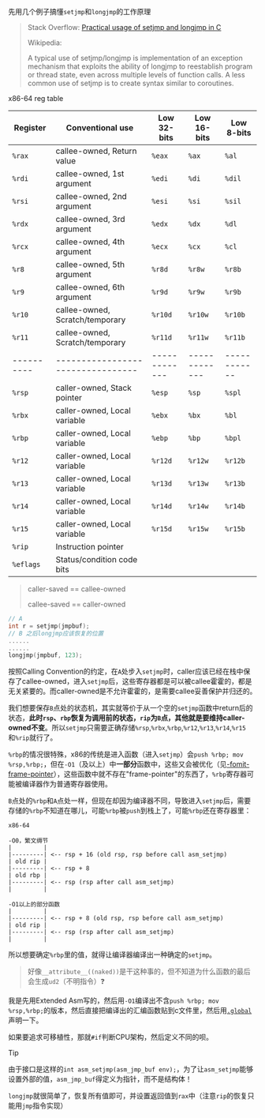 先用几个例子搞懂`setjmp`和`longjmp`的工作原理

> Stack Overflow: [Practical usage of setjmp and longjmp in C](https://stackoverflow.com/questions/14685406/practical-usage-of-setjmp-and-longjmp-in-c)
>
> Wikipedia:
>
> A typical use of setjmp/longjmp is implementation of an exception mechanism that exploits the ability of longjmp to reestablish program or thread state, even across multiple levels of function calls. A less common use of setjmp is to create syntax similar to coroutines.

x86-64 reg table

| Register | Conventional use                | Low 32-bits | Low 16-bits | Low 8-bits |
|----------|---------------------------------|-------------|-------------|------------|
| `%rax`     | callee-owned, Return value      | `%eax`        | `%ax`         | `%al`        |
| `%rdi`     | callee-owned, 1st argument      | `%edi`        | `%di`         | `%dil`       |
| `%rsi`     | callee-owned, 2nd argument      | `%esi`        | `%si`         | `%sil`       |
| `%rdx`     | callee-owned, 3rd argument      | `%edx`        | `%dx`         | `%dl`        |
| `%rcx`     | callee-owned, 4th argument      | `%ecx`        | `%cx`         | `%cl`        |
| `%r8`      | callee-owned, 5th argument      | `%r8d`        | `%r8w`        | `%r8b`       |
| `%r9`      | callee-owned, 6th argument      | `%r9d`        | `%r9w`        | `%r9b`       |
| `%r10`     | callee-owned, Scratch/temporary | `%r10d`       | `%r10w`       | `%r10b`      |
| `%r11`     | callee-owned, Scratch/temporary | `%r11d`       | `%r11w`       | `%r11b`      |
|----------|---------------------------------|-------------|-------------|------------|
| `%rsp`     | caller-owned, Stack pointer     | `%esp`        | `%sp`         | `%spl`       |
| `%rbx`     | caller-owned, Local variable    | `%ebx`        | `%bx`         | `%bl`        |
| `%rbp`     | caller-owned, Local variable    | `%ebp`        | `%bp`         | `%bpl`       |
| `%r12`     | caller-owned, Local variable    | `%r12d`       | `%r12w`       | `%r12b`      |
| `%r13`     | caller-owned, Local variable    | `%r13d`       | `%r13w`       | `%r13b`      |
| `%r14`     | caller-owned, Local variable    | `%r14d`       | `%r14w`       | `%r14b`      |
| `%r15`     | caller-owned, Local variable    | `%r15d`       | `%r15w`       | `%r15b`      |
| `%rip`     | Instruction pointer             |             |             |            |
| `%eflags`  | Status/condition code bits      |             |             |            |

> caller-saved == callee-owned
> 
> callee-saved == caller-owned

```c
// A
int r = setjmp(jmpbuf);
// B 之后longjmp应该恢复的位置
......
......
longjmp(jmpbuf, 123);
```

按照Calling Convention的约定，在`A`处步入`setjmp`时，caller应该已经在栈中保存了callee-owned，进入`setjmp`后，这些寄存器都是可以被callee霍霍的，都是无关紧要的。而caller-owned是不允许霍霍的，是需要callee妥善保护并归还的。

我们想要保存`B`点处的状态机，其实就等价于从一个空的`setjmp`函数中return后的状态，**此时`rsp`、`rbp`恢复为调用前的状态，`rip`为`B`点，其他就是要维持caller-owned不变**。所以`setjmp`只需要正确存储`%rsp`,`%rbx`,`%rbp`,`%r12`,`%r13`,`%r14`,`%r15`和`%rip`就行了。

`%rbp`的情况很特殊，x86的传统是进入函数（进入`setjmp`）会`push %rbp; mov %rsp,%rbp;`，但在`-O1`（及以上）中**一部分**函数中，这些又会被优化（见[-fomit-frame-pointer](https://gcc.gnu.org/onlinedocs/gcc/Optimize-Options.html)），这些函数中就不存在"frame-pointer"的东西了，`%rbp`寄存器可能被编译器作为普通寄存器使用。

`B`点处的`%rbp`和`A`点处一样，但现在却因为编译器不同，导致进入`setjmp`后，需要存储的`%rbp`不知道在哪儿，可能`%rbp`被`push`到栈上了，可能`%rbp`还在寄存器里：

```
x86-64

-O0，繁文缛节
|         |
|---------| <-- rsp + 16 (old rsp, rsp before call asm_setjmp)
| old rip |
|---------| <-- rsp + 8
| old rbp |
|---------| <-- rsp (rsp after call asm_setjmp)
|         |

-O1以上的部分函数
|         |
|---------| <-- rsp + 8 (old rsp, rsp before call asm_setjmp)
| old rip |
|---------| <-- rsp (rsp after call asm_setjmp)
|         |
```

所以想要确定`%rbp`里的值，就得让编译器编译出一种确定的`setjmp`。

> 好像`__attribute__((naked))`是干这种事的，但不知道为什么函数的最后会生成`ud2`（不明指令）❓

我是先用Extended Asm写的，然后用`-O1`编译出不含`push %rbp; mov %rsp,%rbp;`的版本，然后直接把编译出的汇编函数贴到c文件里，然后用[`.global`]((https://sourceware.org/binutils/docs/as/Global.html))声明一下。

如果要追求可移植性，那就`#if`判断CPU架构，然后定义不同的呗。

> [!TIP]
> 由于接口是这样的`int asm_setjmp(asm_jmp_buf env);`，为了让`asm_setjmp`能够设置外部的值，`asm_jmp_buf`得定义为指针，而不是结构体！

`longjmp`就很简单了，恢复所有值即可，并设置返回值到`rax`中（注意`rip`的恢复只能用`jmp`指令实现）
